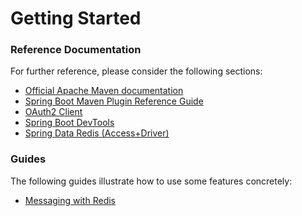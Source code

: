 # Getting Started

### Reference Documentation
For further reference, please consider the following sections:

* [Official Apache Maven documentation](https://maven.apache.org/guides/index.html)
* [Spring Boot Maven Plugin Reference Guide](https://docs.spring.io/spring-boot/docs/2.1.9.RELEASE/maven-plugin/)
* [OAuth2 Client](https://docs.spring.io/spring-boot/docs/2.1.9.RELEASE/reference/htmlsingle/#boot-features-security-oauth2-client)
* [Spring Boot DevTools](https://docs.spring.io/spring-boot/docs/2.1.9.RELEASE/reference/htmlsingle/#using-boot-devtools)
* [Spring Data Redis (Access+Driver)](https://docs.spring.io/spring-boot/docs/2.1.9.RELEASE/reference/htmlsingle/#boot-features-redis)

### Guides
The following guides illustrate how to use some features concretely:

* [Messaging with Redis](https://spring.io/guides/gs/messaging-redis/)


